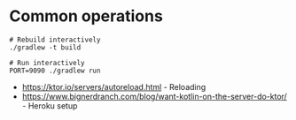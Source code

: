 # Common operations

```
# Rebuild interactively
./gradlew -t build

# Run interactively
PORT=9090 ./gradlew run

```

* https://ktor.io/servers/autoreload.html - Reloading
* https://www.bignerdranch.com/blog/want-kotlin-on-the-server-do-ktor/ - Heroku setup
